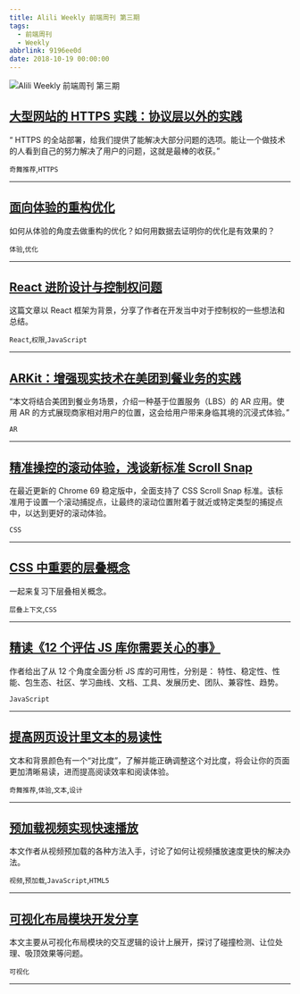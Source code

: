 ```yaml
---
title: Alili Weekly 前端周刊 第三期
tags:
  - 前端周刊
  - Weekly
abbrlink: 9196ee0d
date: 2018-10-19 00:00:00
---
```

![Alili Weekly 前端周刊 第三期](https://static.alili.tech/images/github_24.png)
##   [大型网站的 HTTPS 实践：协议层以外的实践](https://mp.weixin.qq.com/s/hy0qauQ_hvAJNMYOHvnxLg)  
 
“ HTTPS 的全站部署，给我们提供了能解决大部分问题的选项。能让一个做技术的人看到自己的努力解决了用户的问题，这就是最棒的收获。” 

`奇舞推荐`,`HTTPS` 


---
##   [面向体验的重构优化](https://zhuanlan.zhihu.com/p/44203056)  
 
如何从体验的角度去做重构的优化？如何用数据去证明你的优化是有效果的？ 

`体验`,`优化` 


---
##   [React 进阶设计与控制权问题](https://zhuanlan.zhihu.com/p/44385978)  
 
这篇文章以 React 框架为背景，分享了作者在开发当中对于控制权的一些想法和总结。 

`React`,`权限`,`JavaScript` 


---
##   [ARKit：增强现实技术在美团到餐业务的实践](https://zhuanlan.zhihu.com/p/44542490)  
 
“本文将结合美团到餐业务场景，介绍一种基于位置服务（LBS）的 AR 应用。使用 AR 的方式展现商家相对用户的位置，这会给用户带来身临其境的沉浸式体验。” 

`AR` 


---
##   [精准操控的滚动体验，浅谈新标准 Scroll Snap](https://juejin.im/post/5ba079e86fb9a05d1227fddb)  
 
在最近更新的 Chrome 69 稳定版中，全面支持了 CSS Scroll Snap 标准。该标准用于设置一个滚动捕捉点，让最终的滚动位置附着于就近或特定类型的捕捉点中，以达到更好的滚动体验。 

`CSS` 


---
##   [CSS 中重要的层叠概念](https://juejin.im/post/5ba4efe36fb9a05cf52ac192)  
 
一起来复习下层叠相关概念。 

`层叠上下文`,`CSS` 


---
##   [精读《12 个评估 JS 库你需要关心的事》](https://segmentfault.com/a/1190000016504733)  
 
作者给出了从 12 个角度全面分析 JS 库的可用性，分别是： 特性、稳定性、性能、包生态、社区、学习曲线、文档、工具、发展历史、团队、兼容性、趋势。 

`JavaScript` 


---
##   [提高网页设计里文本的易读性](https://juejin.im/post/5bad972af265da0aeb711017)  
 
文本和背景颜色有一个“对比度”，了解并能正确调整这个对比度，将会让你的页面更加清晰易读，进而提高阅读效率和阅读体验。 

`奇舞推荐`,`体验`,`文本`,`设计` 


---
##   [预加载视频实现快速播放](https://mp.weixin.qq.com/s?__biz=MzUxMDYxNTgwMA==&mid=2247484102&idx=1&sn=5c130e9e958c330e0e8051d659c73fa9&chksm=f9010b51ce768247840b9818d6ec6d20c039d6c7326f659fd62337136117fefe5d7516b9d76b&token=550204906&lang=zh_CN#rd)  
 
本文作者从视频预加载的各种方法入手，讨论了如何让视频播放速度更快的解决办法。 

`视频`,`预加载`,`JavaScript`,`HTML5` 


---
##   [可视化布局模块开发分享](http://bh-lay.com/blog/1663a2eabae)  
 
本文主要从可视化布局模块的交互逻辑的设计上展开，探讨了碰撞检测、让位处理、吸顶效果等问题。 

`可视化` 


---

